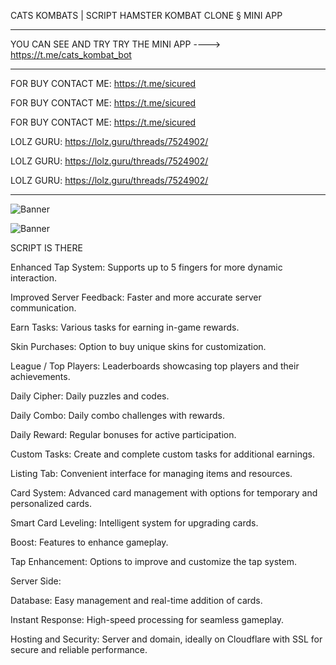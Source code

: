 CATS KOMBATS | SCRIPT
HAMSTER KOMBAT CLONE § MINI APP 

_______________________________________________
YOU CAN SEE AND TRY
TRY THE MINI APP ----> https://t.me/cats_kombat_bot
_______________________________________________

FOR BUY CONTACT ME: https://t.me/sicured

FOR BUY CONTACT ME: https://t.me/sicured

FOR BUY CONTACT ME: https://t.me/sicured

LOLZ GURU: https://lolz.guru/threads/7524902/

LOLZ GURU: https://lolz.guru/threads/7524902/

LOLZ GURU: https://lolz.guru/threads/7524902/
_______________________________________________
![Banner](https://i.imgur.com/hx9g9ec.jpeg(jpg))


![Banner](https://i.imgur.com/ngVDeJm.gif(gif))


SCRIPT IS THERE

Enhanced Tap System: Supports up to 5 fingers for more dynamic interaction.

Improved Server Feedback: Faster and more accurate server communication.

Earn Tasks: Various tasks for earning in-game rewards.

Skin Purchases: Option to buy unique skins for customization.

League / Top Players: Leaderboards showcasing top players and their achievements.

Daily Cipher: Daily puzzles and codes.

Daily Combo: Daily combo challenges with rewards.

Daily Reward: Regular bonuses for active participation.

Custom Tasks: Create and complete custom tasks for additional earnings.

Listing Tab: Convenient interface for managing items and resources.

Card System: Advanced card management with options for temporary and personalized cards.

Smart Card Leveling: Intelligent system for upgrading cards.

Boost: Features to enhance gameplay.

Tap Enhancement: Options to improve and customize the tap system.





Server Side:

Database: Easy management and real-time addition of cards.

Instant Response: High-speed processing for seamless gameplay.

Hosting and Security: Server and domain, ideally on Cloudflare with SSL for secure and reliable performance.
